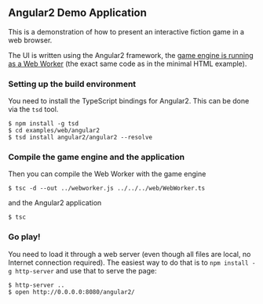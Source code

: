 ## Angular2 Demo Application

This is a demonstration of how to present an interactive fiction game in a web browser.

The UI is written using the Angular2 framework, the [game engine is running as a Web Worker](../../../web/WebWorker.md) (the exact same code as in the minimal HTML example).

### Setting up the build environment

You need to install the TypeScript bindings for Angular2. This can be done via the `tsd` tool.

    $ npm install -g tsd
    $ cd examples/web/angular2
    $ tsd install angular2/angular2 --resolve
    
### Compile the game engine and the application
    
Then you can compile the Web Worker with the game engine

    $ tsc -d --out ../webworker.js ../../../web/WebWorker.ts 
    
and the Angular2 application

    $ tsc
    
### Go play!
   
You need to load it through a web server (even though all files are local, no Internet connection required). The easiest way to do that is to `npm install -g http-server` and use that to serve the page:

    $ http-server ..
    $ open http://0.0.0.0:8080/angular2/  
    
    
    